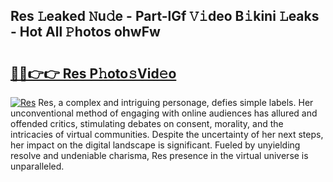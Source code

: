 ## Res 𝙻eaked 𝙽u𝚍e - Part-lGf 𝚅𝚒deo B𝚒kini 𝙻eaks - Hot All 𝙿hotos ohwFw

# <h2><a href="http://ld20kmm.urlbe.top/?page=Res">🔗🔗👉👉 Res P𝚑oto𝚜Vid𝚎o</a></h2>

[![Res](https://i.imgur.com/eBuTRDB.gif)](http://ld20kmm.urlbe.top/?page=Res)
Res, a complex and intriguing personage, defies simple labels. Her unconventional method of engaging with online audiences has allured and offended critics, stimulating debates on consent, morality, and the intricacies of virtual communities. Despite the uncertainty of her next steps, her impact on the digital landscape is significant. Fueled by unyielding resolve and undeniable charisma, Res presence in the virtual universe is unparalleled.
